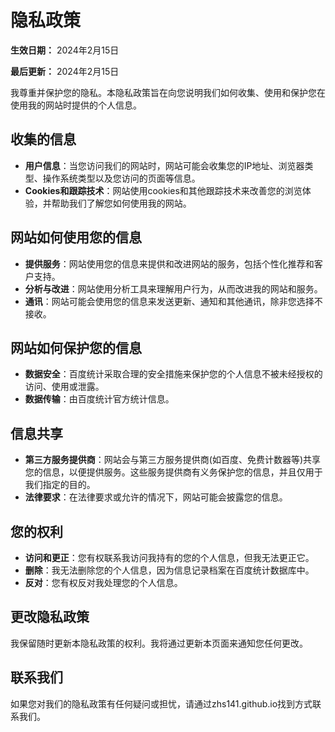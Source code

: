 # 隐私政策

**生效日期：** 2024年2月15日

**最后更新：** 2024年2月15日

我尊重并保护您的隐私。本隐私政策旨在向您说明我们如何收集、使用和保护您在使用我的网站时提供的个人信息。

## **收集的信息**

- **用户信息**：当您访问我们的网站时，网站可能会收集您的IP地址、浏览器类型、操作系统类型以及您访问的页面等信息。
- **Cookies和跟踪技术**：网站使用cookies和其他跟踪技术来改善您的浏览体验，并帮助我们了解您如何使用我的网站。

## **网站如何使用您的信息**

- **提供服务**：网站使用您的信息来提供和改进网站的服务，包括个性化推荐和客户支持。
- **分析与改进**：网站使用分析工具来理解用户行为，从而改进我的网站和服务。
- **通讯**：网站可能会使用您的信息来发送更新、通知和其他通讯，除非您选择不接收。

## **网站如何保护您的信息**

- **数据安全**：百度统计采取合理的安全措施来保护您的个人信息不被未经授权的访问、使用或泄露。
- **数据传输**：由百度统计官方统计信息。

## **信息共享**

- **第三方服务提供商**：网站会与第三方服务提供商(如百度、免费计数器等)共享您的信息，以便提供服务。这些服务提供商有义务保护您的信息，并且仅用于我们指定的目的。
- **法律要求**：在法律要求或允许的情况下，网站可能会披露您的信息。

## **您的权利**

- **访问和更正**：您有权联系我访问我持有的您的个人信息，但我无法更正它。
- **删除**：我无法删除您的个人信息，因为信息记录档案在百度统计数据库中。
- **反对**：您有权反对我处理您的个人信息。

## **更改隐私政策**

我保留随时更新本隐私政策的权利。我将通过更新本页面来通知您任何更改。

## **联系我们**

如果您对我们的隐私政策有任何疑问或担忧，请通过zhs141.github.io找到方式联系我们。

